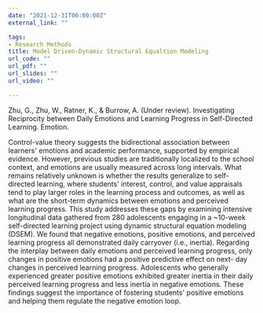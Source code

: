 ```yaml
---
date: "2021-12-31T00:00:00Z"
external_link: ""

tags:
- Research Methods
title: Model Driven-Dynamic Structural Equaltion Modeling
url_code: ""
url_pdf: ""
url_slides: ""
url_video: ""

---
```

Zhu, G., Zhu, W., Ratner, K., & Burrow, A. (Under review). Investigating Reciprocity between Daily Emotions and Learning Progress in Self-Directed Learning. Emotion. 

Control-value theory suggests the bidirectional association between learners' emotions
and academic performance, supported by empirical evidence. However, previous
studies are traditionally localized to the school context, and emotions are usually
measured across long intervals. What remains relatively unknown is whether the
results generalize to self-directed learning, where students' interest, control, and value
appraisals tend to play larger roles in the learning process and outcomes, as well as
what are the short-term dynamics between emotions and perceived learning progress.
This study addresses these gaps by examining intensive longitudinal data gathered
from 280 adolescents engaging in a ~10-week self-directed learning project using
dynamic structural equation modeling (DSEM). We found that negative emotions,
positive emotions, and perceived learning progress all demonstrated daily carryover
(i.e., inertia). Regarding the interplay between daily emotions and perceived learning progress, only changes in positive emotions had a positive predictive effect on next-
day changes in perceived learning progress. Adolescents who generally experienced greater positive emotions exhibited greater inertia in their daily perceived learning
progress and less inertia in negative emotions. These findings suggest the importance
of fostering students' positive emotions and helping them regulate the negative
emotion loop.

